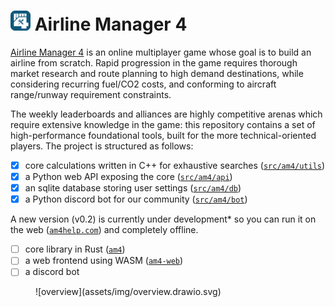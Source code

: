 # ![](assets/img/logo-small.png) Airline Manager 4

[Airline Manager 4](https://airlinemanager.com) is an online multiplayer game whose goal is to build an airline from scratch. Rapid progression in the game requires thorough market research and route planning to high demand destinations, while considering recurring fuel/CO2 costs, and conforming to aircraft range/runway requirement constraints.

The weekly leaderboards and alliances are highly competitive arenas which require extensive knowledge in the game: this repository contains a set of high-performance foundational tools, built for the more technical-oriented players. The project is structured as follows:

- [x] core calculations written in C++ for exhaustive searches ([`src/am4/utils`](https://github.com/cathaypacific8747/am4/tree/master/src/am4/utils))
- [x] a Python web API exposing the core ([`src/am4/api`](https://github.com/cathaypacific8747/am4/tree/master/src/am4/api/))
- [x] an sqlite database storing user settings ([`src/am4/db`](https://github.com/cathaypacific8747/am4/tree/master/src/am4/db/)) 
- [x] a Python discord bot for our community ([`src/am4/bot`](https://github.com/cathaypacific8747/am4/tree/master/src/am4/bot/))

A new version (v0.2) is currently under development* so you can run it on the web ([`am4help.com`](https://am4help.com/)) and completely offline.

- [ ] core library in Rust ([`am4`](https://github.com/cathaypacific8747/am4/tree/master/am4))
- [ ] a web frontend using WASM ([`am4-web`](https://github.com/cathaypacific8747/am4/tree/master/am4-web))
- [ ] a discord bot

<figure markdown="span">
    ![overview](assets/img/overview.drawio.svg)
</figure>

